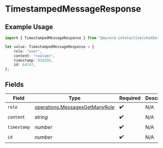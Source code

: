 # TimestampedMessageResponse

## Example Usage

```typescript
import { TimestampedMessageResponse } from "@aurora-interactive/chatbot-api-sdk/models/operations";

let value: TimestampedMessageResponse = {
    role: "user",
    content: "<value>",
    timestamp: 918236,
    id: 64147,
};
```

## Fields

| Field                                                                            | Type                                                                             | Required                                                                         | Description                                                                      |
| -------------------------------------------------------------------------------- | -------------------------------------------------------------------------------- | -------------------------------------------------------------------------------- | -------------------------------------------------------------------------------- |
| `role`                                                                           | [operations.MessagesGetManyRole](../../models/operations/messagesgetmanyrole.md) | :heavy_check_mark:                                                               | N/A                                                                              |
| `content`                                                                        | *string*                                                                         | :heavy_check_mark:                                                               | N/A                                                                              |
| `timestamp`                                                                      | *number*                                                                         | :heavy_check_mark:                                                               | N/A                                                                              |
| `id`                                                                             | *number*                                                                         | :heavy_check_mark:                                                               | N/A                                                                              |